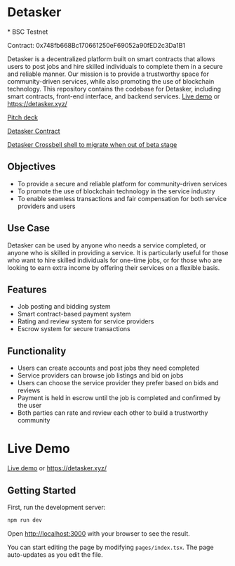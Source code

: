 # Detasker

\* BSC Testnet

Contract: 0x748fb668Bc170661250eF69052a90fED2c3Da1B1

Detasker is a decentralized platform built on smart contracts that allows users to post jobs and hire skilled individuals to complete them in a secure and reliable manner. Our mission is to provide a trustworthy space for community-driven services, while also promoting the use of blockchain technology. This repository contains the codebase for Detasker, including smart contracts, front-end interface, and backend services.
[Live demo](https://detasker.xyz/) or https://detasker.xyz/

[Pitch deck](https://russellshouse.asuscomm.com/drive/d/s/tZ4yPkPcnX1LfeQEma8mLZQV7f9p3cCO/L8iMUQylojMoX4SF4_1pZ_XVkJX-KvcV-7bZgqAlccAo)

[Detasker Contract](https://github.com/ethan1141/detasker-solidity)

[Detasker Crossbell shell to migrate when out of beta stage](https://github.com/ethan1141/crossbell-detaker-app)

## Objectives

- To provide a secure and reliable platform for community-driven services
- To promote the use of blockchain technology in the service industry
- To enable seamless transactions and fair compensation for both service providers and users

## Use Case

Detasker can be used by anyone who needs a service completed, or anyone who is skilled in providing a service. It is particularly useful for those who want to hire skilled individuals for one-time jobs, or for those who are looking to earn extra income by offering their services on a flexible basis.

## Features

- Job posting and bidding system
- Smart contract-based payment system
- Rating and review system for service providers
- Escrow system for secure transactions

## Functionality

- Users can create accounts and post jobs they need completed
- Service providers can browse job listings and bid on jobs
- Users can choose the service provider they prefer based on bids and reviews
- Payment is held in escrow until the job is completed and confirmed by the user
- Both parties can rate and review each other to build a trustworthy community

# Live Demo

[Live demo](https://detasker.xyz/) or https://detasker.xyz/

## Getting Started

First, run the development server:

```bash
npm run dev
```

Open [http://localhost:3000](http://localhost:3000) with your browser to see the result.

You can start editing the page by modifying `pages/index.tsx`. The page auto-updates as you edit the file.
